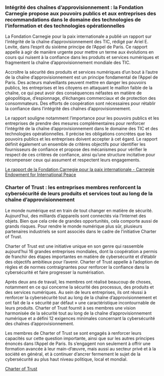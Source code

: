 ### Intégrité des chaînes d’approvisionnement : la Fondation Carnegie propose aux pouvoirs publics et aux entreprises des recommandations dans le domaine des technologies de l’information et des technologies opérationnelles

La Fondation Carnegie pour la paix internationale a publié un rapport sur l’intégrité de la chaîne d’approvisionnement des TIC, rédigé par Ariel E. Levite, dans l’esprit du sixième principe de l’Appel de Paris. Ce rapport appelle à agir de manière urgente pour mettre un terme aux évolutions en cours qui nuisent à la confiance dans les produits et services numériques et fragmentent la chaîne d’approvisionnement mondiale des TIC.

Accroître la sécurité des produits et services numériques d’un bout à l’autre de la chaîne d’approvisionnement est un principe fondamental de l’Appel de Paris. Des acteurs malveillants peuvent mettre en danger les pouvoirs publics, les entreprises et les citoyens en attaquant le maillon faible de la chaîne, ce qui peut avoir des conséquences néfastes en matière de géopolitique, d’espionnage, d’échanges commerciaux et de protection des consommateurs. Des efforts de coopération sont nécessaires pour rétablir la confiance dans l’intégrité des chaînes d’approvisionnement.

Le rapport souligne notamment l’importance pour les pouvoirs publics et les entreprises de prendre des mesures complémentaires pour renforcer l’intégrité de la chaîne d’approvisionnement dans le domaine des TIC et des technologies opérationnelles. Il précise les obligations concrètes que les pouvoirs publics et les entreprises doivent accepter à cet égard. Le rapport définit également un ensemble de critères objectifs pour identifier les fournisseurs de confiance et propose des mécanismes pour vérifier le respect de ces critères de confiance, ainsi qu’une structure incitative pour récompenser ceux qui assument et respectent leurs engagements.

[Le rapport de la Fondation Carnegie pour la paix internationale - Carnegie Endowment for International Peace](https://carnegieendowment.org/files/Levite_SupplyChain_final.pdf)

### Charter of Trust : les entreprises membres renforcent la cybersécurité de leurs produits et services tout au long de la chaîne d’approvisionnement

Le monde numérique est en train de tout changer en matière de sécurité. Aujourd’hui, des milliards d’appareils sont connectés via l’Internet des objets. Bien que cela crée de grandes opportunités, cela comporte aussi de grands risques. Pour rendre le monde numérique plus sûr, plusieurs partenaires industriels se sont associés dans le cadre de l’initiative Charter of Trust.

Charter of Trust est une initiative unique en son genre qui rassemble aujourd’hui 16 grandes entreprises mondiales, dont la coopération a permis de franchir des étapes importantes en matière de cybersécurité et d’établir des objectifs ambitieux pour l’avenir. Charter of Trust appelle à l’adoption de règles et de normes contraignantes pour renforcer la confiance dans la cybersécurité et faire progresser la numérisation.

Après deux ans de travail, les membres ont réalisé beaucoup de choses, notamment en ce qui concerne la sécurité des processus, des produits et des services numériques. Au sein de leurs entreprises, ils ont réussi à renforcer la cybersécurité tout au long de la chaîne d’approvisionnement et ont fait de la « sécurité par défaut » une caractéristique incontournable de leurs produits. Charter of Trust fournit à ses membres une vision harmonisée de la sécurité tout au long de la chaîne d’approvisionnement numérique et a défini 12 exigences minimales concernant la cybersécurité des chaînes d’approvisionnement.

Les membres de Charter of Trust se sont engagés à renforcer leurs capacités sur cette question importante, ainsi que sur les autres principes énoncés dans l’Appel de Paris. Ils s’engagent non seulement à offrir une formation avancée à leur main-d’œuvre, mais aussi au secteur privé et à la société en général, et à continuer d’ancrer fermement le sujet de la cybersécurité au plus haut niveau politique, local et mondial.

[Charter of Trust](https://www.charteroftrust.com)
